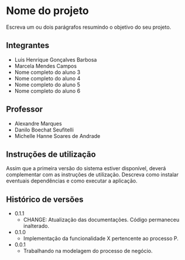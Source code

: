 # Nome do projeto

Escreva um ou dois parágrafos resumindo o objetivo do seu projeto.

## Integrantes

* Luis Henrique Gonçalves Barbosa
* Marcela Mendes Campos
* Nome completo do aluno 3
* Nome completo do aluno 4
* Nome completo do aluno 5
* Nome completo do aluno 6

## Professor

* Alexandre Marques
* Danilo Boechat Seufitelli
* Michelle Hanne Soares de Andrade

## Instruções de utilização

Assim que a primeira versão do sistema estiver disponível, deverá complementar com as instruções de utilização. Descreva como instalar eventuais dependências e como executar a aplicação.

## Histórico de versões

* 0.1.1
    * CHANGE: Atualização das documentações. Código permaneceu inalterado.
* 0.1.0
    * Implementação da funcionalidade X pertencente ao processo P.
* 0.0.1
    * Trabalhando na modelagem do processo de negócio.

